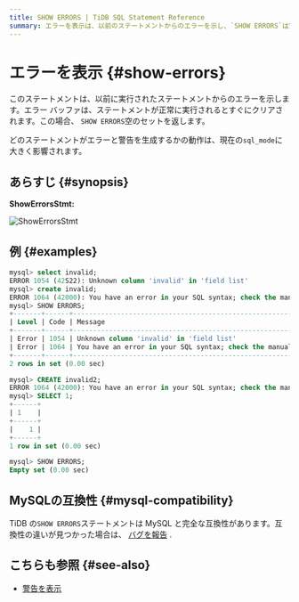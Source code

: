 ```yaml
---
title: SHOW ERRORS | TiDB SQL Statement Reference
summary: エラーを表示は、以前のステートメントからのエラーを示し、`SHOW ERRORS`は空のセットを返します。`sql_mode`によってエラーと警告の生成が影響されます。TiDBの`SHOW ERRORS`はMySQLと互換性があります。
---
```


# エラーを表示 {#show-errors}

このステートメントは、以前に実行されたステートメントからのエラーを示します。エラー バッファは、ステートメントが正常に実行されるとすぐにクリアされます。この場合、 `SHOW ERRORS`空のセットを返します。

どのステートメントがエラーと警告を生成するかの動作は、現在の`sql_mode`に大きく影響されます。

## あらすじ {#synopsis}

**ShowErrorsStmt:**

![ShowErrorsStmt](https://download.pingcap.com/images/docs/sqlgram/ShowErrorsStmt.png)

## 例 {#examples}

```sql
mysql> select invalid;
ERROR 1054 (42S22): Unknown column 'invalid' in 'field list'
mysql> create invalid;
ERROR 1064 (42000): You have an error in your SQL syntax; check the manual that corresponds to your TiDB version for the right syntax to use line 1 column 14 near "invalid"
mysql> SHOW ERRORS;
+-------+------+-----------------------------------------------------------------------------------------------------------------------------------------------------------+
| Level | Code | Message                                                                                                                                                   |
+-------+------+-----------------------------------------------------------------------------------------------------------------------------------------------------------+
| Error | 1054 | Unknown column 'invalid' in 'field list'                                                                                                                  |
| Error | 1064 | You have an error in your SQL syntax; check the manual that corresponds to your TiDB version for the right syntax to use line 1 column 14 near "invalid"  |
+-------+------+-----------------------------------------------------------------------------------------------------------------------------------------------------------+
2 rows in set (0.00 sec)

mysql> CREATE invalid2;
ERROR 1064 (42000): You have an error in your SQL syntax; check the manual that corresponds to your TiDB version for the right syntax to use line 1 column 15 near "invalid2"
mysql> SELECT 1;
+------+
| 1    |
+------+
|    1 |
+------+
1 row in set (0.00 sec)

mysql> SHOW ERRORS;
Empty set (0.00 sec)
```

## MySQLの互換性 {#mysql-compatibility}

TiDB の`SHOW ERRORS`ステートメントは MySQL と完全な互換性があります。互換性の違いが見つかった場合は、 [バグを報告](https://docs.pingcap.com/tidb/stable/support) .

## こちらも参照 {#see-also}

-   [警告を表示](/sql-statements/sql-statement-show-warnings.md)

